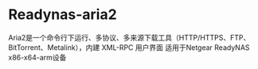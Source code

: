 # Readynas-aria2
Aria2是一个命令行下运行、多协议、多来源下载工具（HTTP/HTTPS、FTP、BitTorrent、Metalink），内建 XML-RPC 用户界面
适用于Netgear ReadyNAS x86-x64-arm设备
